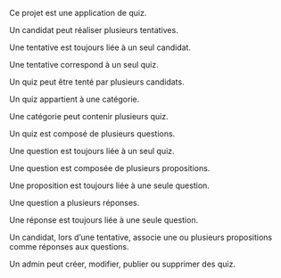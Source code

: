 Ce projet est une application de quiz.


Un candidat peut réaliser plusieurs tentatives.

Une tentative est toujours liée à un seul candidat.

Une tentative correspond à un seul quiz.

Un quiz peut être tenté par plusieurs candidats.

Un quiz appartient à une catégorie.

Une catégorie peut contenir plusieurs quiz.

Un quiz est composé de plusieurs questions.

Une question est toujours liée à un seul quiz.

Une question est composée de plusieurs propositions.

Une proposition est toujours liée à une seule question.

Une question a plusieurs réponses.

Une réponse est toujours liée à une seule question.

Un candidat, lors d’une tentative, associe une ou plusieurs propositions comme réponses aux questions.

Un admin peut créer, modifier, publier ou supprimer des quiz.

